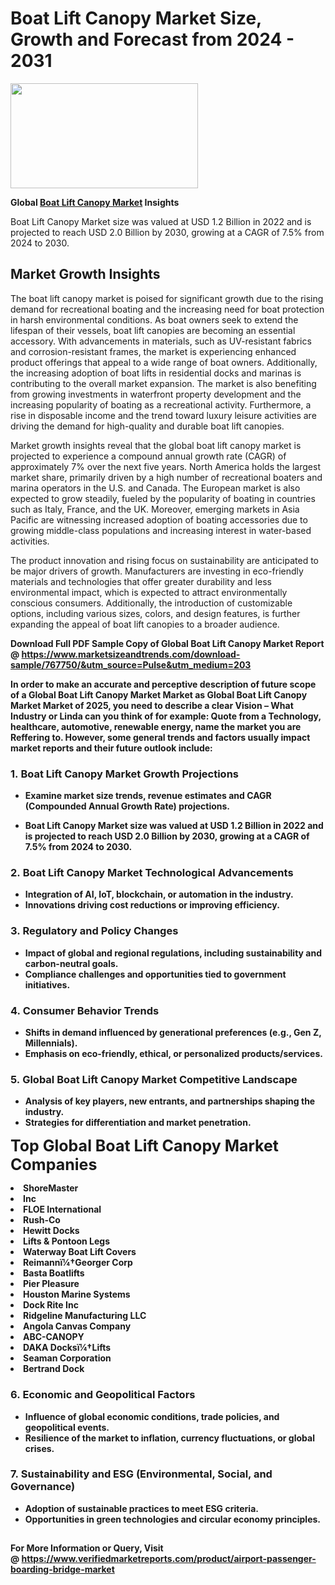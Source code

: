 <H1>Boat Lift Canopy Market Size, Growth and Forecast from 2024 - 2031</H1><img class="aligncenter size-medium wp-image-584254" src="https://thirdeyenews.in/wp-content/uploads/2024/09/Global-Market-Research-300x168.jpeg" alt="" width="300" height="168" /><p><strong>Global&nbsp;<a href="https://www.marketsizeandtrends.com/download-sample/767750/&amp;utm_source=Pulse&amp;utm_medium=203">Boat Lift Canopy Market</a> Insights</strong></p><p>Boat Lift Canopy Market size was valued at USD 1.2 Billion in 2022 and is projected to reach USD 2.0 Billion by 2030, growing at a CAGR of 7.5% from 2024 to 2030.</p><p><h2>Market Growth Insights</h2> <p>The boat lift canopy market is poised for significant growth due to the rising demand for recreational boating and the increasing need for boat protection in harsh environmental conditions. As boat owners seek to extend the lifespan of their vessels, boat lift canopies are becoming an essential accessory. With advancements in materials, such as UV-resistant fabrics and corrosion-resistant frames, the market is experiencing enhanced product offerings that appeal to a wide range of boat owners. Additionally, the increasing adoption of boat lifts in residential docks and marinas is contributing to the overall market expansion. The market is also benefiting from growing investments in waterfront property development and the increasing popularity of boating as a recreational activity. Furthermore, a rise in disposable income and the trend toward luxury leisure activities are driving the demand for high-quality and durable boat lift canopies.</p> <p><strong></strong></p> <p>Market growth insights reveal that the global boat lift canopy market is projected to experience a compound annual growth rate (CAGR) of approximately 7% over the next five years. North America holds the largest market share, primarily driven by a high number of recreational boaters and marina operators in the U.S. and Canada. The European market is also expected to grow steadily, fueled by the popularity of boating in countries such as Italy, France, and the UK. Moreover, emerging markets in Asia Pacific are witnessing increased adoption of boating accessories due to growing middle-class populations and increasing interest in water-based activities.</p> <p>The product innovation and rising focus on sustainability are anticipated to be major drivers of growth. Manufacturers are investing in eco-friendly materials and technologies that offer greater durability and less environmental impact, which is expected to attract environmentally conscious consumers. Additionally, the introduction of customizable options, including various sizes, colors, and design features, is further expanding the appeal of boat lift canopies to a broader audience.</p> <p><strong></p><p><span class=""><strong>Download Full PDF Sample Copy of Global Boat Lift Canopy Market Report</strong> @ <a href="https://www.marketsizeandtrends.com/download-sample/767750/&amp;utm_source=Pulse&amp;utm_medium=203" target="_blank">https://www.marketsizeandtrends.com/download-sample/767750/&amp;utm_source=Pulse&amp;utm_medium=203</a></span></p><p>In order to make an accurate and perceptive description of future scope of a Global&nbsp;Boat Lift Canopy Market Market as Global&nbsp;Boat Lift Canopy Market Market of 2025, you need to describe a clear Vision &ndash; What Industry or Linda can you think of for example: Quote from a Technology, healthcare, automotive, renewable energy, name the market you are Reffering to. However, some general trends and factors usually impact market reports and their future outlook include:</p><h3>1.&nbsp;<strong>Boat Lift Canopy Market Growth Projections</strong></h3><ul><li>Examine market size trends, revenue estimates and CAGR (Compounded Annual Growth Rate) projections.</li><li><p>Boat Lift Canopy Market size was valued at USD 1.2 Billion in 2022 and is projected to reach USD 2.0 Billion by 2030, growing at a CAGR of 7.5% from 2024 to 2030.</p></li></ul><h3>2.&nbsp;<strong>Boat Lift Canopy Market Technological Advancements</strong></h3><ul><li>Integration of AI, IoT, blockchain, or automation in the industry.</li><li>Innovations driving cost reductions or improving efficiency.</li></ul><h3>3.&nbsp;<strong>Regulatory and Policy Changes</strong></h3><ul><li>Impact of global and regional regulations, including sustainability and carbon-neutral goals.</li><li>Compliance challenges and opportunities tied to government initiatives.</li></ul><h3>4.&nbsp;<strong>Consumer Behavior Trends</strong></h3><ul><li>Shifts in demand influenced by generational preferences (e.g., Gen Z, Millennials).</li><li>Emphasis on eco-friendly, ethical, or personalized products/services.</li></ul><h3>5.&nbsp;<strong>Global Boat Lift Canopy Market Competitive Landscape</strong></h3><ul><li>Analysis of key players, new entrants, and partnerships shaping the industry.</li><li>Strategies for differentiation and market penetration.</li></ul><p data-pm-slice="1 1 []"><span style="color: inherit; font-family: inherit; font-size: 25px;">Top Global Boat Lift Canopy Market Companies</span></p><div class="" data-test-id=""><p><li>ShoreMaster</li><li> Inc</li><li> FLOE International</li><li> Rush-Co</li><li> Hewitt Docks</li><li> Lifts & Pontoon Legs</li><li> Waterway Boat Lift Covers</li><li> Reimannï¼†Georger Corp</li><li> Basta Boatlifts</li><li> Pier Pleasure</li><li> Houston Marine Systems</li><li> Dock Rite Inc</li><li> Ridgeline Manufacturing LLC</li><li> Angola Canvas Company</li><li> ABC-CANOPY</li><li> DAKA Docksï¼†Lifts</li><li> Seaman Corporation</li><li> Bertrand Dock</li></p></div><h3>6.&nbsp;<strong>Economic and Geopolitical Factors</strong></h3><ul><li>Influence of global economic conditions, trade policies, and geopolitical events.</li><li>Resilience of the market to inflation, currency fluctuations, or global crises.</li></ul><h3>7.&nbsp;<strong>Sustainability and ESG (Environmental, Social, and Governance)</strong></h3><ul><li>Adoption of sustainable practices to meet ESG criteria.</li><li>Opportunities in green technologies and circular economy principles.</li></ul><h2><strong style="font-size: 14px;">For More Information or Query, Visit @&nbsp;</strong><a style="background-color: #ffffff; font-size: 14px;" href="https://www.marketsizeandtrends.com/report/boat-lift-canopy-market/" target="_blank">https://www.verifiedmarketreports.com/product/airport-passenger-boarding-bridge-market</a></h2>
